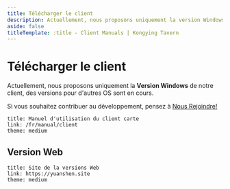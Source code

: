 ```yaml
---
title: Télécharger le client
description: Actuellement, nous proposons uniquement la version Windows de notre client carte, des versions pour d'autres OS sont en cours.
aside: false
titleTemplate: :title - Client Manuals | Kongying Tavern
---
```


# Télécharger le client

Actuellement, nous proposons uniquement la **Version Windows** de notre client, des versions pour d'autres OS sont en cours.

<LinkGrid :items="downloadMethod" />

Si vous souhaitez contribuer au développement, pensez à [Nous Rejoindre!](./join.md)

```card
title: Manuel d'utilisation du client carte
link: /fr/manual/client
theme: medium
```

## Version Web

```card
title: Site de la versions Web
link: https://yuanshen.site
theme: medium
```

<script setup lang="ts">
import { useUrlSearchParams } from '@vueuse/core'
import { onMounted } from 'vue'
import { clientLink, downloadJump } from '../components/links/Download.ts'

const params = useUrlSearchParams('history')
const downloadMethod = [
  clientLink('sq', 'Communautés'),
  clientLink('gd', 'Google Drive'),
]

onMounted(()=> {
  downloadJump(params, downloadMethod)
})
</script>
